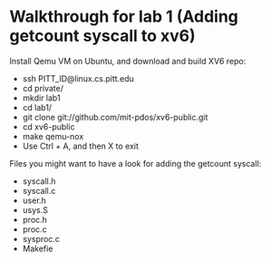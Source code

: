 # Walkthrough for lab 1 (Adding getcount syscall to xv6)
<p>Install Qemu VM on Ubuntu, and download and build XV6 repo:</p>
<ul>
  <li>ssh PITT_ID@linux.cs.pitt.edu</li>
  <li>cd private/</li>
  <li>mkdir lab1</li>
  <li>cd lab1/</li>
  <li>git clone git://github.com/mit-pdos/xv6-public.git</li>
  <li>cd xv6-public</li>
  <li>make qemu-nox</li>
  <li>Use Ctrl + A, and then X to exit</li>
</ul>

<p>Files you might want to have a look for adding the getcount syscall:</p>
<ul>
  <li>syscall.h</li>
  <li>syscall.c</li>
  <li>user.h</li>
  <li>usys.S</li>
  <li>proc.h</li>
  <li>proc.c</li>
  <li>sysproc.c</li>
  <li>Makefie</li>
</ul>
